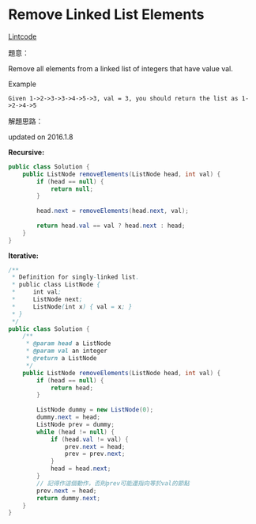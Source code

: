 # Remove Linked List Elements

[Lintcode](http://www.lintcode.com/en/problem/remove-linked-list-elements/)

題意：

Remove all elements from a linked list of integers that have value val.

Example
```
Given 1->2->3->3->4->5->3, val = 3, you should return the list as 1->2->4->5
```

解題思路：

updated on 2016.1.8

**Recursive:**
```java
public class Solution {
    public ListNode removeElements(ListNode head, int val) {
        if (head == null) {
            return null;
        }
        
        head.next = removeElements(head.next, val);
        
        return head.val == val ? head.next : head;
    }
}
```

**Iterative:**

```java
/**
 * Definition for singly-linked list.
 * public class ListNode {
 *     int val;
 *     ListNode next;
 *     ListNode(int x) { val = x; }
 * }
 */
public class Solution {
    /**
     * @param head a ListNode
     * @param val an integer
     * @return a ListNode
     */
    public ListNode removeElements(ListNode head, int val) {
        if (head == null) {
            return head;
        }
        
        ListNode dummy = new ListNode(0);
        dummy.next = head;
        ListNode prev = dummy;
        while (head != null) {
            if (head.val != val) {
                prev.next = head;
                prev = prev.next;
            }
            head = head.next;
        }
        // 記得作這個動作，否則prev可能還指向等於val的節點
        prev.next = head;
        return dummy.next;
    }
}

```